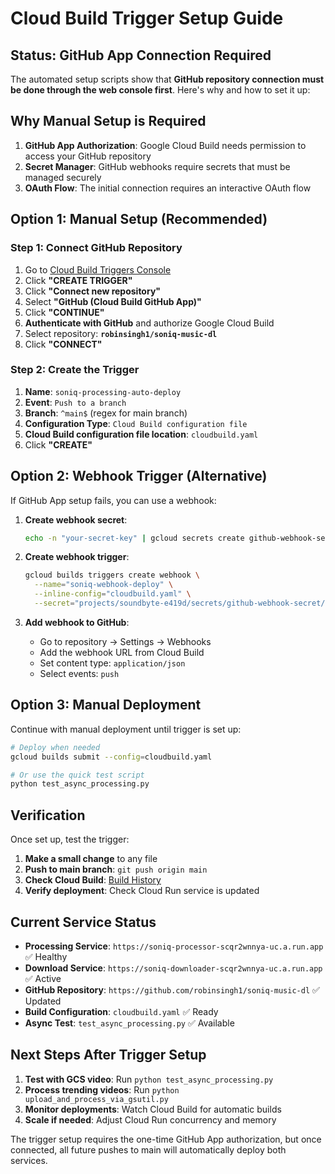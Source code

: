 # Cloud Build Trigger Setup Guide

## Status: GitHub App Connection Required

The automated setup scripts show that **GitHub repository connection must be done through the web console first**. Here's why and how to set it up:

## Why Manual Setup is Required

1. **GitHub App Authorization**: Google Cloud Build needs permission to access your GitHub repository
2. **Secret Manager**: GitHub webhooks require secrets that must be managed securely
3. **OAuth Flow**: The initial connection requires an interactive OAuth flow

## Option 1: Manual Setup (Recommended)

### Step 1: Connect GitHub Repository
1. Go to [Cloud Build Triggers Console](https://console.cloud.google.com/cloud-build/triggers?project=soundbyte-e419d)
2. Click **"CREATE TRIGGER"**
3. Click **"Connect new repository"**
4. Select **"GitHub (Cloud Build GitHub App)"**
5. Click **"CONTINUE"** 
6. **Authenticate with GitHub** and authorize Google Cloud Build
7. Select repository: **`robinsingh1/soniq-music-dl`**
8. Click **"CONNECT"**

### Step 2: Create the Trigger
1. **Name**: `soniq-processing-auto-deploy`
2. **Event**: `Push to a branch`
3. **Branch**: `^main$` (regex for main branch)
4. **Configuration Type**: `Cloud Build configuration file`
5. **Cloud Build configuration file location**: `cloudbuild.yaml`
6. Click **"CREATE"**

## Option 2: Webhook Trigger (Alternative)

If GitHub App setup fails, you can use a webhook:

1. **Create webhook secret**:
   ```bash
   echo -n "your-secret-key" | gcloud secrets create github-webhook-secret --data-file=-
   ```

2. **Create webhook trigger**:
   ```bash
   gcloud builds triggers create webhook \
     --name="soniq-webhook-deploy" \
     --inline-config="cloudbuild.yaml" \
     --secret="projects/soundbyte-e419d/secrets/github-webhook-secret/versions/latest"
   ```

3. **Add webhook to GitHub**:
   - Go to repository → Settings → Webhooks
   - Add the webhook URL from Cloud Build
   - Set content type: `application/json`
   - Select events: `push`

## Option 3: Manual Deployment

Continue with manual deployment until trigger is set up:

```bash
# Deploy when needed
gcloud builds submit --config=cloudbuild.yaml

# Or use the quick test script
python test_async_processing.py
```

## Verification

Once set up, test the trigger:

1. **Make a small change** to any file
2. **Push to main branch**: `git push origin main`
3. **Check Cloud Build**: [Build History](https://console.cloud.google.com/cloud-build/builds?project=soundbyte-e419d)
4. **Verify deployment**: Check Cloud Run service is updated

## Current Service Status

- **Processing Service**: `https://soniq-processor-scqr2wnnya-uc.a.run.app` ✅ Healthy
- **Download Service**: `https://soniq-downloader-scqr2wnnya-uc.a.run.app` ✅ Active
- **GitHub Repository**: `https://github.com/robinsingh1/soniq-music-dl` ✅ Updated
- **Build Configuration**: `cloudbuild.yaml` ✅ Ready
- **Async Test**: `test_async_processing.py` ✅ Available

## Next Steps After Trigger Setup

1. **Test with GCS video**: Run `python test_async_processing.py`
2. **Process trending videos**: Run `python upload_and_process_via_gsutil.py`
3. **Monitor deployments**: Watch Cloud Build for automatic builds
4. **Scale if needed**: Adjust Cloud Run concurrency and memory

The trigger setup requires the one-time GitHub App authorization, but once connected, all future pushes to main will automatically deploy both services.